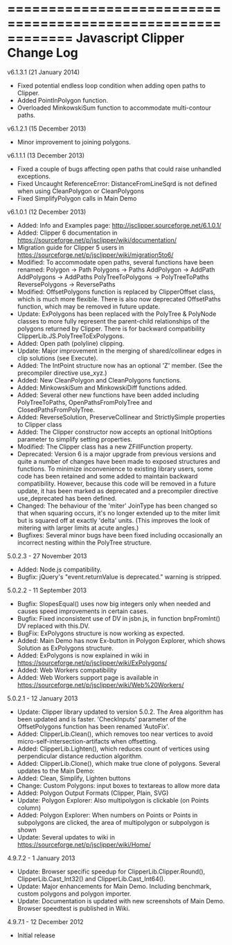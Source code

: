 ============================================================
Javascript Clipper Change Log
============================================================

v6.1.3.1 (21 January 2014)
* Fixed potential endless loop condition when adding open 
  paths to Clipper.
* Added PointInPolygon function.
* Overloaded MinkowskiSum function to accommodate multi-contour 
  paths.
  
v6.1.2.1 (15 December 2013)
* Minor improvement to joining polygons.

v6.1.1.1 (13 December 2013)
* Fixed a couple of bugs affecting open paths that could 
  raise unhandled exceptions.
* Fixed Uncaught ReferenceError: DistanceFromLineSqrd is not defined when
  using CleanPolygon or CleanPolygons
* Fixed SimplifyPolygon calls in Main Demo

v6.1.0.1 (12 December 2013)
* Added: Info and Examples page: http://jsclipper.sourceforge.net/6.1.0.1/
* Added: Clipper 6 documentation in 
  https://sourceforge.net/p/jsclipper/wiki/documentation/
* Migration guide for Clipper 5 users in
  https://sourceforge.net/p/jsclipper/wiki/migration5to6/
* Modified: To accommodate open paths, several functions have been renamed:
  Polygon -> Path
  Polygons -> Paths
  AddPolygon -> AddPath
  AddPolygons -> AddPaths
  PolyTreeToPolygons -> PolyTreeToPaths
  ReversePolygons -> ReversePaths
* Modified: OffsetPolygons function is replaced by ClipperOffset
  class, which is much more flexible. There is also now deprecated
  OffsetPaths function, which may be removed in future update.
* Update: ExPolygons has been replaced with the PolyTree & 
  PolyNode classes to more fully represent the parent-child 
  relationships of the polygons returned by Clipper. There is 
  for backward compatibility ClipperLib.JS.PolyTreeToExPolygons.
* Added: Open path (polyline) clipping.
* Update: Major improvement in the merging of 
  shared/collinear edges in clip solutions (see Execute). 
* Added: The IntPoint structure now has an optional 'Z' member. 
  (See the precompiler directive use_xyz.) 
* Added: New CleanPolygon and CleanPolygons functions.
* Added: MinkowskiSum and MinkowskiDiff functions added. 
* Added: Several other new functions have been added including 
  PolyTreeToPaths, OpenPathsFromPolyTree and ClosedPathsFromPolyTree. 
* Added: ReverseSolution, PreserveCollinear and StrictlySimple properties to Clipper class
* Added: The Clipper constructor now accepts an optional InitOptions 
  parameter to simplify setting properties. 
* Modified: The Clipper class has a new ZFillFunction property. 
* Deprecated: Version 6 is a major upgrade from previous versions 
  and quite a number of changes have been made to exposed structures 
  and functions. To minimize inconvenience to existing library users, 
  some code has been retained and some added to maintain backward 
  compatibility. However, because this code will be removed in a 
  future update, it has been marked as deprecated and a precompiler 
  directive use_deprecated has been defined.
* Changed: The behaviour of the 'miter' JoinType has been 
  changed so that when squaring occurs, it's no longer 
  extended up to the miter limit but is squared off at 
  exactly 'delta' units. (This improves the look of mitering 
  with larger limits at acute angles.) 
* Bugfixes: Several minor bugs have been fixed including 
  occasionally an incorrect nesting within the PolyTree structure.

5.0.2.3 - 27 November 2013
* Added: Node.js compatibility.
* Bugfix: jQuery's "event.returnValue is deprecated." warning is stripped.

5.0.2.2 - 11 September 2013
* Bugfix: SlopesEqual() uses now big integers only when needed and causes speed improvements in certain cases.
* Bugfix: Fixed inconsistent use of DV in jsbn.js, in function bnpFromInt() DV replaced with this.DV.
* BugFix: ExPolygons structure is now working as expected.
* Added: Main Demo has now Ex-button in Polygon Explorer, which shows Solution as ExPolygons structure.
* Added: ExPolygons is now explained in wiki in https://sourceforge.net/p/jsclipper/wiki/ExPolygons/
* Added: Web Workers compatibility
* Added: Web Workers support page is available in https://sourceforge.net/p/jsclipper/wiki/Web%20Workers/

5.0.2.1 - 12 January 2013
* Update: Clipper library updated to version 5.0.2. The Area algorithm has been updated and is faster. 
  'CheckInputs' parameter of the OffsetPolygons function has been renamed 'AutoFix'.
* Added: ClipperLib.Clean(), which removes too near vertices to avoid micro-self-intersection-artifacts when offsetting.
* Added: ClipperLib.Lighten(), which reduces count of vertices using perpendicular distance reduction algorithm.
* Added: ClipperLib.Clone(), which make true clone of polygons.
Several updates to the Main Demo:
* Added: Clean, Simplify, Lighten buttons
* Change: Custom Polygons: input boxes to textareas to allow more data
* Added: Polygon Output Formats (Clipper, Plain, SVG)
* Update: Polygon Explorer: Also multipolygon is clickable (on Points column) 
* Added: Polygon Explorer: When numbers on Points or Points in subpolygons are clicked, the area of multipolygon or subpolygon is shown
* Update: Several updates to wiki in https://sourceforge.net/p/jsclipper/wiki/Home/

4.9.7.2 - 1 January 2013
* Update: Browser specific speedup for ClipperLib.Clipper.Round(), ClipperLib.Cast_Int32() and ClipperLib.Cast_Int64().
* Update: Major enhancements for Main Demo. Including benchmark, custom polygons and polygon importer.
* Update: Documentation is updated with new screenshots of Main Demo. Browser speedtest is published in Wiki.

4.9.7.1 - 12 December 2012
* Initial release